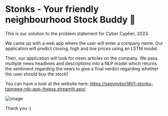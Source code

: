 # Stonks - Your friendly neighbourhood Stock Buddy :dizzy:

This is our solution to the problem statement for Cyber Cypher, 2023.

We came up with a web app where the user will enter a company name. Our application will predict closing, high and low prices using an LSTM model. 

Then, our application will look for news articles on the company. We pass multiple news headlines and descriptions into a NLP model which returns the sentiment regarding the news to give a final verdict regarding whether the user should buy the stock!

You can have a look at the website here: https://sammyboi1801-stonks-taqneeq-nlp-app-ihxpss.streamlit.app/

![image](https://user-images.githubusercontent.com/80597420/213902688-ad68fe6d-1422-411e-9e76-69a3bef2ed7b.png)

Thank you :)
